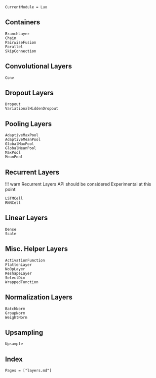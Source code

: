 ```@meta
CurrentModule = Lux
```

## Containers

```@docs
BranchLayer
Chain
PairwiseFusion
Parallel
SkipConnection
```

## Convolutional Layers

```@docs
Conv
```

## Dropout Layers

```@docs
Dropout
VariationalHiddenDropout
```

## Pooling Layers

```@docs
AdaptiveMaxPool
AdaptiveMeanPool
GlobalMaxPool
GlobalMeanPool
MaxPool
MeanPool
```

## Recurrent Layers

!!! warn
    Recurrent Layers API should be considered Experimental at this point

```@docs
LSTMCell
RNNCell
```

## Linear Layers

```@docs
Dense
Scale
```

## Misc. Helper Layers

```@docs
ActivationFunction
FlattenLayer
NoOpLayer
ReshapeLayer
SelectDim
WrappedFunction
```

## Normalization Layers

```@docs
BatchNorm
GroupNorm
WeightNorm
```

## Upsampling

```@docs
Upsample
```

## Index

```@index
Pages = ["layers.md"]
```
